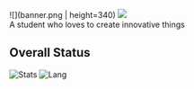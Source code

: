 ![](banner.png | height=340)
![](https://komarev.com/ghpvc/?username=staricdev)  
A student who loves to create innovative things  
## Overall Status 
![Stats](https://github-readme-stats-sigma-five.vercel.app/api?username=staricdev&show_icons=true&theme=omni)
![Lang](https://github-readme-stats-sigma-five.vercel.app/api/top-langs/?username=staricdev&hide=html,css&theme=omni)

